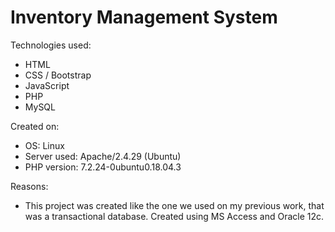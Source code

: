 # Inventory Management System

Technologies used:
- HTML
- CSS / Bootstrap
- JavaScript
- PHP
- MySQL

Created on:
- OS: Linux
- Server used: Apache/2.4.29 (Ubuntu)
- PHP version: 7.2.24-0ubuntu0.18.04.3

Reasons:
- This project was created like the one we used on my previous work, that was a transactional database. Created using MS Access and Oracle 12c.